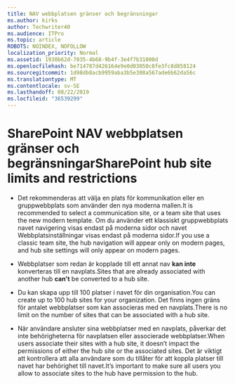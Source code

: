 ```yaml
---
title: NAV webbplatsen gränser och begränsningar
ms.author: kirks
author: Techwriter40
ms.audience: ITPro
ms.topic: article
ROBOTS: NOINDEX, NOFOLLOW
localization_priority: Normal
ms.assetid: 1930b62d-7035-4b68-9b4f-3e4f7b31000d
ms.openlocfilehash: be714787d426164e9e0d03050c8fe3fc8d858124
ms.sourcegitcommit: 1d98db8acb9959aba3b5e308a567ade6b62da56c
ms.translationtype: MT
ms.contentlocale: sv-SE
ms.lasthandoff: 08/22/2019
ms.locfileid: "36539299"
---
```

# <a name="sharepoint-hub-site-limits-and-restrictions"></a><span data-ttu-id="2ed91-102">SharePoint NAV webbplatsen gränser och begränsningar</span><span class="sxs-lookup"><span data-stu-id="2ed91-102">SharePoint hub site limits and restrictions</span></span>

- <span data-ttu-id="2ed91-103">Det rekommenderas att välja en plats för kommunikation eller en gruppwebbplats som använder den nya moderna mallen.</span><span class="sxs-lookup"><span data-stu-id="2ed91-103">It is recommended to select a communication site, or a team site that uses the new modern template.</span></span> <span data-ttu-id="2ed91-104">Om du använder ett klassiskt gruppwebbplats navet navigering visas endast på moderna sidor och navet Webbplatsinställningar visas endast på moderna sidor.</span><span class="sxs-lookup"><span data-stu-id="2ed91-104">If you use a classic team site, the hub navigation will appear only on modern pages, and hub site settings will only appear on modern pages.</span></span>

- <span data-ttu-id="2ed91-105">Webbplatser som redan är kopplade till ett annat nav **kan inte** konverteras till en navplats.</span><span class="sxs-lookup"><span data-stu-id="2ed91-105">Sites that are already associated with another hub **can't** be converted to a hub site.</span></span>

- <span data-ttu-id="2ed91-106">Du kan skapa upp till 100 platser i navet för din organisation.</span><span class="sxs-lookup"><span data-stu-id="2ed91-106">You can create up to 100 hub sites for your organization.</span></span> <span data-ttu-id="2ed91-107">Det finns ingen gräns för antalet webbplatser som kan associeras med en navplats.</span><span class="sxs-lookup"><span data-stu-id="2ed91-107">There is no limit on the number of sites that can be associated with a hub site.</span></span>

- <span data-ttu-id="2ed91-108">När användare ansluter sina webbplatser med en navplats, påverkar det inte behörigheterna för navplatsen eller associerade webbplatser.</span><span class="sxs-lookup"><span data-stu-id="2ed91-108">When users associate their sites with a hub site, it doesn’t impact the permissions of either the hub site or the associated sites.</span></span> <span data-ttu-id="2ed91-109">Det är viktigt att kontrollera att alla användare som du tillåter för att koppla platser till navet har behörighet till navet.</span><span class="sxs-lookup"><span data-stu-id="2ed91-109">It’s important to make sure all users you allow to associate sites to the hub have permission to the hub.</span></span>

